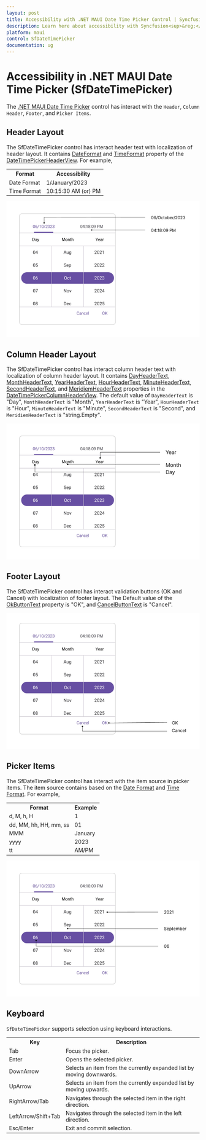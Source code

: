 ```yaml
---
layout: post
title: Accessibility with .NET MAUI Date Time Picker Control | Syncfusion<sup>&reg;</sup>
description: Learn here about accessibility with Syncfusion<sup>&reg;</sup> .NET MAUI Date Time Picker (SfDateTimePicker) control.
platform: maui
control: SfDateTimePicker
documentation: ug
---
```


# Accessibility in .NET MAUI Date Time Picker (SfDateTimePicker)

The [.NET MAUI Date Time Picker](https://www.syncfusion.com/maui-controls/maui-datetimepicker) control has interact with the `Header`, `Column Header`, `Footer`, and `Picker Items`.

## Header Layout

The SfDateTimePicker control has interact header text with localization of header layout. It contains [DateFormat](https://help.syncfusion.com/cr/maui-toolkit/Syncfusion.Maui.Toolkit.Picker.SfDateTimePicker.html#Syncfusion_Maui_Toolkit_Picker_SfDateTimePicker_DateFormat) and [TimeFormat](https://help.syncfusion.com/cr/maui-toolkit/Syncfusion.Maui.Toolkit.Picker.SfDateTimePicker.html#Syncfusion_Maui_Toolkit_Picker_SfDateTimePicker_TimeFormat) property of the [DateTimePickerHeaderView](https://help.syncfusion.com/cr/maui-toolkit/Syncfusion.Maui.Toolkit.Picker.DateTimePickerHeaderView.html). For example,

<table>
<tr>
<th>Format</th>
<th>Accessibility</th>
</tr>
<tr>
<td>Date Format</td>
<td>1/January/2023</td>
</tr>
<tr>
<td>Time Format</td>
<td>10:15:30 AM (or) PM</td>
</tr>
</table>

![Header Layout in .NET MAUI Date Time Picker.](images/accessibility/maui-accessibility-datetimepicker-header.png)

## Column Header Layout

The SfDateTimePicker control has interact column header text with localization of column header layout. It contains [DayHeaderText](https://help.syncfusion.com/cr/maui-toolkit/Syncfusion.Maui.Toolkit.Picker.DateTimePickerColumnHeaderView.html#Syncfusion_Maui_Toolkit_Picker_DateTimePickerColumnHeaderView_DayHeaderText), [MonthHeaderText](https://help.syncfusion.com/cr/maui-toolkit/Syncfusion.Maui.Toolkit.Picker.DateTimePickerColumnHeaderView.html#Syncfusion_Maui_Toolkit_Picker_DateTimePickerColumnHeaderView_MonthHeaderText), [YearHeaderText](https://help.syncfusion.com/cr/maui-toolkit/Syncfusion.Maui.Toolkit.Picker.DateTimePickerColumnHeaderView.html#Syncfusion_Maui_Toolkit_Picker_DateTimePickerColumnHeaderView_YearHeaderText), [HourHeaderText](https://help.syncfusion.com/cr/maui-toolkit/Syncfusion.Maui.Toolkit.Picker.DateTimePickerColumnHeaderView.html#Syncfusion_Maui_Toolkit_Picker_DateTimePickerColumnHeaderView_HourHeaderText), [MinuteHeaderText](https://help.syncfusion.com/cr/maui-toolkit/Syncfusion.Maui.Toolkit.Picker.DateTimePickerColumnHeaderView.html#Syncfusion_Maui_Toolkit_Picker_DateTimePickerColumnHeaderView_MinuteHeaderText), [SecondHeaderText](https://help.syncfusion.com/cr/maui-toolkit/Syncfusion.Maui.Toolkit.Picker.DateTimePickerColumnHeaderView.html#Syncfusion_Maui_Toolkit_Picker_DateTimePickerColumnHeaderView_SecondHeaderText), and [MeridiemHeaderText](https://help.syncfusion.com/cr/maui-toolkit/Syncfusion.Maui.Toolkit.Picker.DateTimePickerColumnHeaderView.html#Syncfusion_Maui_Toolkit_Picker_DateTimePickerColumnHeaderView_MeridiemHeaderText) properties in the [DateTimePickerColumnHeaderView](https://help.syncfusion.com/cr/maui-toolkit/Syncfusion.Maui.Toolkit.Picker.DateTimePickerColumnHeaderView.html). The default value of `DayHeaderText` is "Day", `MonthHeaderText` is "Month", `YearHeaderText` is "Year", `HourHeaderText` is "Hour", `MinuteHeaderText` is "Minute", `SecondHeaderText` is "Second", and `MeridiemHeaderText` is "string.Empty".

![Column Header Layout in .NET MAUI Date Time Picker.](images/accessibility/maui-accessibility-datetimepicker-columnheader.png)

## Footer Layout

The SfDateTimePicker control has interact validation buttons (OK and Cancel) with localization of footer layout. The Default value of the [OkButtonText](https://help.syncfusion.com/cr/maui-toolkit/Syncfusion.Maui.Toolkit.Picker.PickerFooterView.html#Syncfusion_Maui_Toolkit_Picker_PickerFooterView_OkButtonText) property is "OK", and [CancelButtonText](https://help.syncfusion.com/cr/maui-toolkit/Syncfusion.Maui.Toolkit.Picker.PickerFooterView.html#Syncfusion_Maui_Toolkit_Picker_PickerFooterView_CancelButtonText) is "Cancel".

![Footer Layout in .NET MAUI Date Time Picker.](images/accessibility/maui-accessibility-datetimepicker-footer.png)

## Picker Items

The SfDateTimePicker control has interact with the item source in picker items. The item source contains based on the [Date Format](https://help.syncfusion.com/cr/maui-toolkit/Syncfusion.Maui.Toolkit.Picker.PickerDateFormat.html) and [Time Format](https://help.syncfusion.com/cr/maui-toolkit/Syncfusion.Maui.Toolkit.Picker.PickerTimeFormat.html). For example, 

<table>
<tr>
<th>Format</th>
<th>Example</th></tr>
<tr>
<td>d, M, h, H</td>
<td>1</td>
</tr>
<tr>
<td>dd, MM, hh, HH, mm, ss</td>
<td>01</td>
</tr>
<tr>
<td>MMM</td>
<td>January</td>
</tr> 
<tr>
<td>yyyy</td>
<td>2023</td>
</tr>
<tr>
<td>tt</td>
<td>AM/PM</td>
</tr>
</table>

![Picker Items in .NET MAUI Date Time Picker.](images/accessibility/maui-accessibility-datetimepicker-items.png)

## Keyboard
`SfDateTimePicker` supports selection using keyboard interactions.

<table>
<tr>
<th>
Key
</th>
<th>
Description
</th>
</tr>
<tr>
<td>
Tab
</td>
<td>
Focus the picker.
</td>
</tr>
<tr>
<td>
Enter
</td>
<td>
Opens the selected picker.
</td>
</tr>
<tr>
<td>
DownArrow
</td>
<td>
Selects an item from the currently expanded list by moving downwards.
</td>
</tr>
<tr>
<td>
UpArrow
</td>
<td>
Selects an item from the currently expanded list by moving upwards.
</td>
</tr>
<tr>
<td>
RightArrow/Tab
</td>
<td>
Navigates through the selected item in the right direction.
</td>
</tr>
<tr>
<td>
LeftArrow/Shift+Tab
</td>
<td>
Navigates through the selected item in the left direction.
</td>
</tr>
<tr>
<td>
Esc/Enter
</td>
<td>
Exit and commit selection.
</td>
</tr>
</table>
